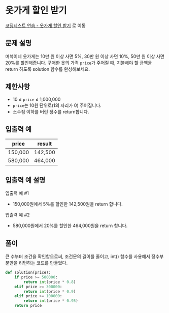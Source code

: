 # 옷가게 할인 받기

[코딩테스트 연습 - 옷가게 할인 받기][1] 로 이동

## 문제 설명

머쓱이네 옷가게는 10만 원 이상 사면 5%, 30만 원 이상 사면 10%, 50만 원 이상 사면 20%를 할인해줍니다.
구매한 옷의 가격 `price`가 주어질 때, 지불해야 할 금액을 return 하도록 solution 함수를 완성해보세요.

## 제한사항

- 10 ≤ `price` ≤ 1,000,000
- `price`는 10원 단위로(1의 자리가 0) 주어집니다.
- 소수점 이하를 버린 정수를 return합니다.

## 입출력 예

| price   | result  |
| ------- | ------- |
| 150,000 | 142,500 |
| 580,000 | 464,000 |

## 입출력 예 설명

입출력 예 #1

- 150,000원에서 5%를 할인한 142,500원을 return 합니다.

입출력 예 #2

- 580,000원에서 20%를 할인한 464,000원을 return 합니다.

## 풀이

큰 수부터 조건을 확인함으로써, 조건문의 길이를 줄이고,
int() 함수를 사용해서 정수부분만을 리턴하는 코드를 만들었다.

```python
def solution(price):
    if price >= 500000:
        return int(price * 0.8)
    elif price >= 300000:
        return int(price * 0.9)
    elif price >= 100000:
        return int(price * 0.95)
    return price
```

[1]: https://school.programmers.co.kr/learn/courses/30/lessons/120818
